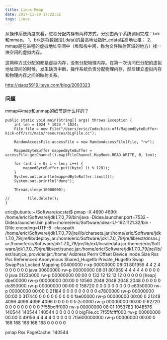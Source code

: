 ```yaml
---
title: Linux-Mmap
date: 2017-11-20 17:22:52
tags: Linux
---
```


从操作系统角度来看，进程分配内存有两种方式，分别由两个系统调用完成：brk和mmap。
1、brk是将数据段(.data)的最高地址指针_edata往高地址推；
2、mmap是在进程的虚拟地址空间中（堆和栈中间，称为文件映射区域的地方）找一块空闲的虚拟内存。

这两种方式分配的都是虚拟内存，没有分配物理内存。在第一次访问已分配的虚拟地址空间的时候，发生缺页中断，操作系统负责分配物理内存，然后建立虚拟内存和物理内存之间的映射关系。


http://xiaoz5919.iteye.com/blog/2093323

### 问题
mmap中map和unmap的细节是什么样的？

```
public static void main(String[] args) throws Exception {
    int len = 1024 * 1024 * 1024;
    File file = new File("/Users/eric/Code/kick-off/MappedByteBuffer-kick-off/src/main/resources/bigFile.cc");

    RandomAccessFile accessFile = new RandomAccessFile(file, "rw");

    MappedByteBuffer mappedByteBuffer = accessFile.getChannel().map(FileChannel.MapMode.READ_WRITE, 0, len);

    for (int i = 0; i < len; i++) {
        mappedByteBuffer.put((byte) (i % 128));
    }
    System.out.println(mappedByteBuffer.limit());
    System.out.println("done");

    Thread.sleep(10000000);

//        file.delete();
}
```

eric@ubuntu:~/Software/pcstat$ pmap -X 4690
4690:   /home/eric/Software/jdk1.7.0_79/bin/java -Didea.launcher.port=7532 -Didea.launcher.bin.path=/home/eric/Software/idea-IU-162.1121.32/bin -Dfile.encoding=UTF-8 -classpath /home/eric/Software/jdk1.7.0_79/jre/lib/charsets.jar:/home/eric/Software/jdk1.7.0_79/jre/lib/deploy.jar:/home/eric/Software/jdk1.7.0_79/jre/lib/ext/dnsns.jar:/home/eric/Software/jdk1.7.0_79/jre/lib/ext/localedata.jar:/home/eric/Software/jdk1.7.0_79/jre/lib/ext/sunec.jar:/home/eric/Software/jdk1.7.0_79/jre/lib/ext/sunjce_provider.jar:/home/
         Address Perm   Offset Device   Inode    Size    Rss    Pss Referenced Anonymous Shared_Hugetlb Private_Hugetlb Swap SwapPss Locked Mapping
        00400000 r-xp 00000000  08:01  801959       4      4      2          4         0              0               0    0       0      0 java
        00600000 rw-p 00000000  08:01  801959       4      4      4          4         4              0               0    0       0      0 java
        0122b000 rw-p 00000000  00:00       0     132     12     12         12        12              0               0    0       0      0 [heap]
        dbe00000 rw-p 00000000  00:00       0   10560   2048   2048       2048      2048              0               0    0       0      0 
        dc850000 rw-p 00000000  00:00       0  158720      0      0          0         0              0               0    0       0      0 
        e6350000 rw-p 00000000  00:00       0   21184      0      0          0         0              0               0    0       0      0 
        e7800000 rw-p 00000000  00:00       0  317440      0      0          0         0              0               0    0       0      0 
        fae00000 rw-p 00000000  00:00       0   21248   4096   4096       4096      4096              0               0    0       0      0 
        fc2c0000 rw-p 00000000  00:00       0   62720      0      0          0         0              0               0    0       0      0 
    7f55bcfff000 rw-s 00000000  08:01 1053783 1048576 140544 140544     140544         0              0               0    0       0      0 bigFile.cc
    7f55fcfff000 rw-p 00000000  00:00       0   49156      4      4          4         4              0               0    0       0      0 
    7f5600000000 rw-p 00000000  00:00       0     168    168    168        168       168              0               0    0       0      0 

pmap Rss PageCache: 140544
